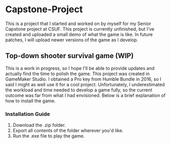 # Capstone-Project
This is a project that I started and worked on by myself for my Senior Capstone project at CSUF. 
This project is currently unfinished, but I've created and uploaded a small demo of what the game is like.
In future patches, I will upload newer versions of the game as I develop. 

## Top-down shooter survival game (WIP)
This is a work in progress, so I hope I'll be able to provide updates and actually find the time to polish the game.
This project was created in GameMaker Studio. I obtained a Pro key from Humble Bundle in 2016, so I said I might as well use it for a cool project.
Unfortunately, I underestimated the workload and time needed to develop a game fully, so the current outcome was far from what I had envisioned.
Below is a brief explanation of how to install the game. 

### Installation Guide

1. Download the .zip folder.
1. Export all contents of the folder wherever you'd like.
1. Run the .exe file to play the game. 
